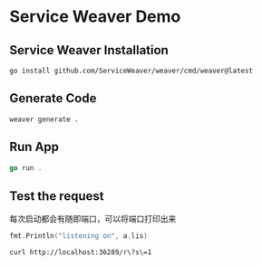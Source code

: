 # Service Weaver Demo

## Service Weaver Installation

```shell
go install github.com/ServiceWeaver/weaver/cmd/weaver@latest
```

## Generate Code

```shell
weaver generate .
```

## Run App

```go
go run .
```

## Test the request

每次启动都会有随即端口，可以将端口打印出来

```go
fmt.Println("listening on", a.lis)
```

```shell
curl http://localhost:36289/r\?s\=1
```
